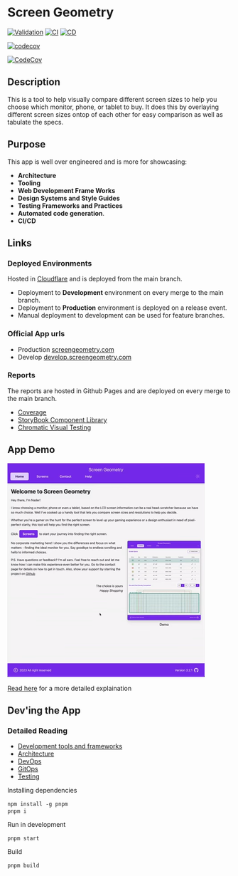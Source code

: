# Screen Geometry

[![Validation](https://github.com/nader-eloshaiker/screen-geometry-app/actions/workflows/validation-app.yml/badge.svg)](https://github.com/nader-eloshaiker/screen-geometry-app/actions/workflows/validation-app.yml)
[![CI](https://github.com/nader-eloshaiker/screen-geometry-app/actions/workflows/ci.yml/badge.svg)](https://github.com/nader-eloshaiker/screen-geometry-app/actions/workflows/ci.yml)
[![CD](https://github.com/nader-eloshaiker/screen-geometry-app/actions/workflows/cd.yml/badge.svg)](https://github.com/nader-eloshaiker/screen-geometry-app/actions/workflows/cd.yml)

[![codecov](https://codecov.io/gh/nader-eloshaiker/screen-geometry-app/graph/badge.svg?token=FD9467PICM)](https://app.codecov.io/gh/nader-eloshaiker/screen-geometry-app?search=&displayType=list)

[![CodeCov](https://codecov.io/gh/nader-eloshaiker/screen-geometry-app/graphs/icicle.svg?token=FD9467PICM)](https://app.codecov.io/gh/nader-eloshaiker/screen-geometry-app?search=&displayType=list)

## Description

This is a tool to help visually compare different screen sizes to help you choose which monitor, phone, or tablet to buy. It does this by overlaying different screen sizes ontop of each other for
easy comparison as well as tabulate the specs.

## Purpose

This app is well over engineered and is more for showcasing:

- **Architecture**
- **Tooling**
- **Web Development Frame Works**
- **Design Systems and Style Guides**
- **Testing Frameworks and Practices**
- **Automated code generation**.
- **CI/CD**

## Links

### Deployed Environments

Hosted in [Cloudflare](https://www.cloudflare.com) and is deployed from the main branch.

- Deployment to **Development** environment on every merge to the main branch.
- Deployment to **Production** environment is deployed on a release event.
- Manual deployment to development can be used for feature branches.

### Official App urls

- Production [screengeometry.com](https://screengeometry.com)
- Develop [develop.screengeometry.com](https://develop.screengeometry.com)

### Reports

The reports are hosted in Github Pages and are deployed on every merge to the main branch.

- [Coverage](https://app.codecov.io/gh/nader-eloshaiker/screen-geometry-app/?search=&displayType=list)
- [StoryBook Component Library](https://nader-eloshaiker.github.io/screen-geometry-app)
- [Chromatic Visual Testing](https://www.chromatic.com/library?appId=67764022c3d2470364c49de2)

## App Demo

[![Demo video](https://raw.githubusercontent.com/nader-eloshaiker/screen-geometry-app/main/docs/media/demo-anim.thumbnail.png)](https://raw.githubusercontent.com/nader-eloshaiker/screen-geometry-app/main/docs/media/demo-anim.webm)

[Read here](./docs/UserGuide.md) for a more detailed explaination

## Dev'ing the App

### Detailed Reading

- [Development tools and frameworks](./docs/Development.md)
- [Architecture](./docs/Architecture.md)
- [DevOps](./docs/DevOps.md)
- [GitOps](./docs/GitOps.md)
- [Testing](./docs/Testing.md)

Installing dependencies

    npm install -g pnpm
    pnpm i

Run in development

    pnpm start

Build

    pnpm build
